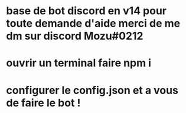 # base de bot discord en v14 pour toute demande d'aide merci de me dm sur discord Mozu#0212
# ouvrir un terminal faire npm i
# configurer le config.json et a vous de faire le bot !
